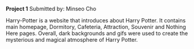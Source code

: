 **Project 1**
Submitted by: Minseo Cho

Harry-Potter is a website that introduces about Harry Potter. It contains main homepage, Dormitory, Cafeteria, Attraction, Souvenir and Nothing Here pages. Overall, dark backgrounds and gifs were used to create the mysterious and magical atmosphere of Harry Potter.

